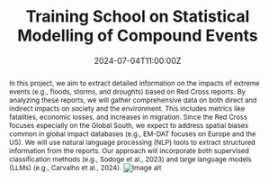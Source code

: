 ---
title: 'Training School on Statistical Modelling of Compound Events'

event: Training School on Statistical Modelling of Compound Events
event_url: https://smce.lakecomoschool.org

location: Lake Como School of Advanced Studies (Como, Italy)
address:
  country: Italy

summary: 'A global database of the impacts of extreme events from text data.'
abstract: 'In this project, we aim to extract detailed information on the impacts of extreme events (e.g., floods, storms, and droughts) based on Red Cross reports. By analyzing these reports, we will gather comprehensive data on both direct and indirect impacts on society and the environment. This includes metrics like fatalities, economic losses, and increases in migration. Since the Red Cross focuses especially on the Global South, we expect to address spatial biases common in global impact databases (e.g., EM-DAT focuses on Europe and the US). We will use natural language processing (NLP) tools to extract structured information from the reports. Our approach will incorporate both supervised classification methods (e.g., Sodoge et al., 2023) and large language models (LLMs) (e.g., Carvalho et al., 2024).
![Image alt](group_picture.png)'

# Talk start and end times.
#   End time can optionally be hidden by prefixing the line with `#`.
date: '2024-07-04T11:00:00Z'
date_end: '2024-07-04T12:00:00Z'
all_day: false

# Schedule page publish date (NOT talk date).
publishDate: '2017-01-01T00:00:00Z'

authors: []
tags: []

# Is this a featured talk? (true/false)
featured: false

image:
  caption: ''
  focal_point: Right
  preview_only: true

links:
#  - icon: twitter
#    icon_pack: fab
#    name: Follow
#    url: https://x.com/Sca_DS/status/1807730876656037993
#url_code: ''
#url_pdf: ''
url_slides: 'uploads/Talk_July24_Scads-lecture-series.pdf'
#url_video: 'https://www.youtube.com/watch%3Fv%3DoeH57siRwcU&ved=2ahUKEwjc9qP1tOeHAxUL3wIHHSnUDnAQtwJ6BAgTEAI&usg=AOvVaw1HMsWeXxs-uoNEUbHjL8yC'

# Markdown Slides (optional).
#   Associate this talk with Markdown slides.
#   Simply enter your slide deck's filename without extension.
#   E.g. `slides = "example-slides"` references `content/slides/example-slides.md`.
#   Otherwise, set `slides = ""`.
# slides: ""

# Projects (optional).
#   Associate this post with one or more of your projects.
#   Simply enter your project's folder or file name without extension.
#   E.g. `projects = ["internal-project"]` references `content/project/deep-learning/index.md`.
#   Otherwise, set `projects = []`.
#projects: 
#  - example
---